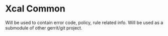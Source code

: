 # Xcal Common #
Will be used to contain error code, policy, rule related info. 
Will be used as a submodule of other gerrit/git project.


